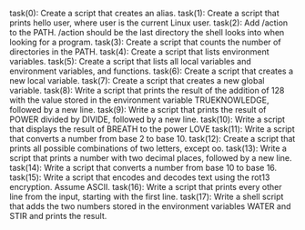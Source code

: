 task(0): Create a script that creates an alias.
task(1): Create a script that prints hello user, where user is the current Linux user.
task(2): Add /action to the PATH. /action should be the last directory the shell looks into when looking for a program.
task(3): Create a script that counts the number of directories in the PATH.
task(4): Create a script that lists environment variables.
task(5): Create a script that lists all local variables and environment variables, and functions.
task(6): Create a script that creates a new local variable.
task(7): Create a script that creates a new global variable.
task(8): Write a script that prints the result of the addition of 128 with the value stored in the environment variable TRUEKNOWLEDGE, followed by a new line.
task(9): Write a script that prints the result of POWER divided by DIVIDE, followed by a new line.
task(10): Write a script that displays the result of BREATH to the power LOVE
task(11): Write a script that converts a number from base 2 to base 10.
task(12): Create a script that prints all possible combinations of two letters, except oo.
task(13): Write a script that prints a number with two decimal places, followed by a new line.
task(14): Write a script that converts a number from base 10 to base 16.
task(15): Write a script that encodes and decodes text using the rot13 encryption. Assume ASCII.
task(16): Write a script that prints every other line from the input, starting with the first line.
task(17): Write a shell script that adds the two numbers stored in the environment variables WATER and STIR and prints the result.
